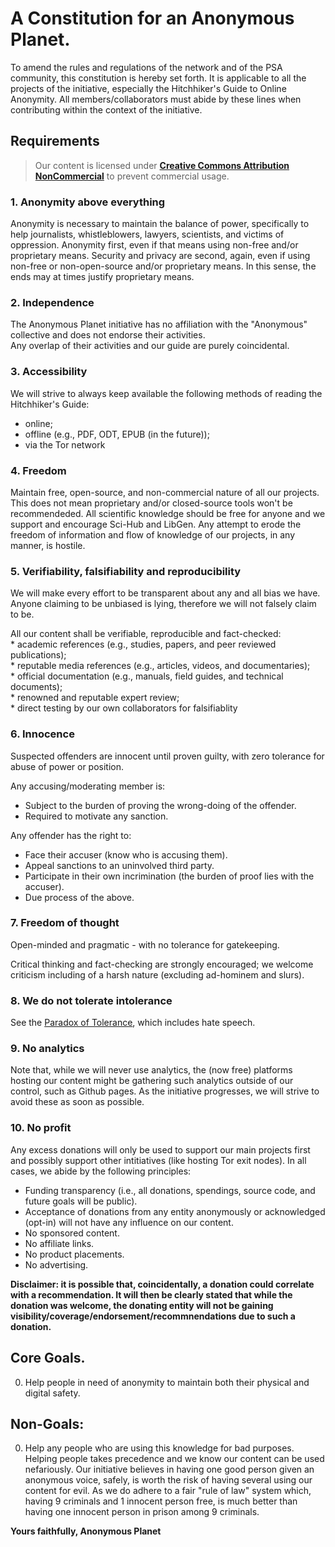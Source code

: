 # A Constitution for an Anonymous Planet.

To amend the rules and regulations of the network and of the PSA community, this constitution is hereby set forth. It is applicable to all the projects of the initiative, especially the Hitchhiker's Guide to Online Anonymity. All members/collaborators must abide by these lines when contributing within the context of the initiative. 

## Requirements

> Our content is licensed under **[Creative Commons Attribution NonCommercial](https://creativecommons.org/licenses/by-nc/3.0/)** to prevent commercial usage.  

### 1. Anonymity above everything  
Anonymity is necessary to maintain the balance of power, specifically to help journalists, whistleblowers, lawyers, scientists, and victims of oppression. Anonymity first, even if that means using non-free and/or proprietary means. Security and privacy are second, again, even if using non-free or non-open-source and/or proprietary means. In this sense, the ends may at times justify proprietary means.  

### 2. Independence  
The Anonymous Planet initiative has no affiliation with the "Anonymous" collective and does not endorse their activities.  
Any overlap of their activities and our guide are purely coincidental.

### 3. Accessibility  
We will strive to always keep available the following methods of reading the Hitchhiker's Guide:  
  * online;  
  * offline (e.g., PDF, ODT, EPUB (in the future));  
  * via the Tor network

### 4. Freedom  
Maintain free, open-source, and non-commercial nature of all our projects. This does not mean proprietary and/or closed-source tools won't be recommendeded. All scientific knowledge should be free for anyone and we support and encourage Sci-Hub and LibGen. Any attempt to erode the freedom of information and flow of knowledge of our projects, in any manner, is hostile.

### 5. Verifiability, falsifiability and reproducibility  
We will make every effort to be transparent about any and all bias we have.  
Anyone claiming to be unbiased is lying, therefore we will not falsely claim to be.  

All our content shall be verifiable, reproducible and fact-checked:  
	* academic references (e.g., studies, papers, and peer reviewed publications);  
    * reputable media references (e.g., articles, videos, and documentaries);  
    * official documentation (e.g., manuals, field guides, and technical documents);  
    * renowned and reputable expert review;  
    * direct testing by our own collaborators for falsifiablity  

### 6. Innocence  
Suspected offenders are innocent until proven guilty, with zero tolerance for abuse of power or position. 

Any accusing/moderating member is:
  - Subject to the burden of proving the wrong-doing of the offender.
  - Required to motivate any sanction.

Any offender has the right to:
  - Face their accuser (know who is accusing them).
  - Appeal sanctions to an uninvolved third party.
  - Participate in their own incrimination (the burden of proof lies with the accuser).
  - Due process of the above.

### 7. Freedom of thought  
Open-minded and pragmatic - with no tolerance for gatekeeping.

Critical thinking and fact-checking are strongly encouraged; we welcome criticism including of a harsh nature (excluding ad-hominem and slurs).

### 8. We do not tolerate intolerance  
See the [Paradox of Tolerance](https://en.wikipedia.org/wiki/Paradox_of_tolerance), which includes hate speech. 

### 9. No analytics  
Note that, while we will never use analytics, the (now free) platforms hosting our content might be gathering such analytics outside of our control, such as Github pages. As the initiative progresses, we will strive to avoid these as soon as possible.

### 10. No profit  
Any excess donations will only be used to support our main projects first and possibly support other intitiatives (like hosting Tor exit nodes). In all cases, we abide by the following principles:

  - Funding transparency (i.e., all donations, spendings, source code, and future goals will be public).  
  - Acceptance of donations from any entity anonymously or acknowledged (opt-in) will not have any influence on our content.  
  - No sponsored content.  
  - No affiliate links.  
  - No product placements.  
  - No advertising.  

**Disclaimer: it is possible that, coincidentally, a donation could correlate with a recommendation. It will then be clearly stated that while the donation was welcome, the donating entity will not be gaining visibility/coverage/endorsement/recommnendations due to such a donation.**

## Core Goals.

0. Help people in need of anonymity to maintain both their physical and digital safety.

## Non-Goals:

0. Help any people who are using this knowledge for bad purposes. Helping people takes precedence and we know our content can be used nefariously. Our initiative believes in having one good person given an anonymous voice, safely, is worth the risk of having several using our content for evil. As we do adhere to a fair "rule of law" system which, having 9 criminals and 1 innocent person free, is much better than having one innocent person in prison among 9 criminals.

**Yours faithfully, Anonymous Planet**
